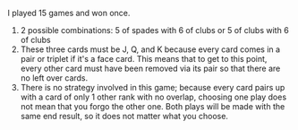I played 15 games and won once.

1. 2 possible combinations: 5 of spades with 6 of clubs or 5 of clubs with 6 of clubs
2. These three cards must be J, Q, and K because every card comes in a pair or triplet if it's a face card. This means that to get to this point, every other card must have been removed via its pair so that there are no left over cards. 
3. There is no strategy involved in this game; because every card pairs up with a card of only 1 other rank with no overlap, choosing one play does not mean that you forgo the other one. Both plays will be made with the same end result, so it does not matter what you choose.
